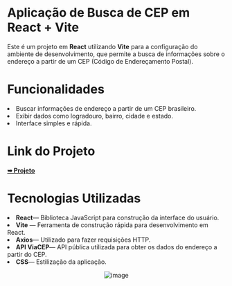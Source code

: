 <h1>Aplicação de Busca de CEP em React + Vite</h1>

<p>
  Este é um projeto em <strong>React</strong> utilizando <strong>Vite</strong> para a configuração do ambiente de desenvolvimento, que permite a busca de informações sobre o endereço a partir de um CEP (Código de Endereçamento Postal).
</p>

<h1>Funcionalidades</h1>

<li>Buscar informações de endereço a partir de um CEP brasileiro.</li>
<li>Exibir dados como logradouro, bairro, cidade e estado.</li>
<li>Interface simples e rápida.</li>

<h1>Link do Projeto</h1>
<a href="https://buscador-cep-flame-eta.vercel.app" rel="nofollow"><strong>➥ Projeto</strong></a></p>

<h1>Tecnologias Utilizadas</h1>
<li><strong>React</strong>— Biblioteca JavaScript para construção da interface do usuário.</li>
<li><strong>Vite</strong> — Ferramenta de construção rápida para desenvolvimento em React.</li>
<li><strong>Axios</strong>— Utilizado para fazer requisições HTTP.</li>
<li><strong>API ViaCEP</strong>— API pública utilizada para obter os dados do endereço a partir do CEP.</li>
<li><strong>CSS</strong>— Estilização da aplicação.</li>




<div align="center">

![image](https://github.com/user-attachments/assets/56d10d52-1951-4905-8779-3c323d6f7101)

  
</div>
